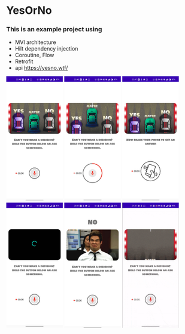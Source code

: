 # YesOrNo
### This is an example project using

  - MVI architecture
  - Hilt dependency injection
  - Coroutine, Flow
  - Retrofit
  - api https://yesno.wtf/

<img src="https://github.com/F4bioo/YesOrNo/blob/master/screen_capture1.jpg" width="30%"></img>
<img src="https://github.com/F4bioo/YesOrNo/blob/master/screen_capture2.jpg" width="30%"></img>
<img src="https://github.com/F4bioo/YesOrNo/blob/master/screen_capture3.jpg" width="30%"></img>
<img src="https://github.com/F4bioo/YesOrNo/blob/master/screen_capture4.jpg" width="30%"></img>
<img src="https://github.com/F4bioo/YesOrNo/blob/master/screen_capture5.jpg" width="30%"></img>
<img src="https://github.com/F4bioo/YesOrNo/blob/master/screen.gif" width="30%"></img>
